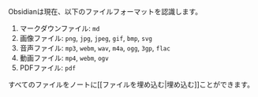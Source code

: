Obsidianは現在、以下のファイルフォーマットを認識します。

1. マークダウンファイル: `md`
2. 画像ファイル: `png`, `jpg`, `jpeg`, `gif`, `bmp`, `svg`
3. 音声ファイル: `mp3`, `webm`, `wav`, `m4a`, `ogg`, `3gp`, `flac`
4. 動画ファイル: `mp4`, `webm`, `ogv`
5. PDFファイル: `pdf`

すべてのファイルをノートに[[ファイルを埋め込む|埋め込む]]ことができます。
